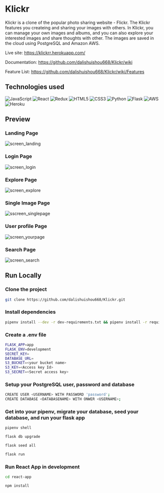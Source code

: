 # Klickr

Klickr is a clone of the popular photo sharing website - Flickr. The Klickr features you createing and sharing your images with others. In Klickr, you can manage your own images and albums, and you can also explore your interested images and share thoughts with other. The images are saved in the cloud using PostgreSQL and Amazon AWS.

Live site: https://klickrr.herokuapp.com/

Documentation: https://github.com/dalishuishou668/Klickr/wiki 

Feature List: https://github.com/dalishuishou668/Klickr/wiki/Features


## Technologies used


![JavaScript](https://img.shields.io/badge/javascript-%23323330.svg?style=for-the-badge&logo=javascript&logoColor=%23F7DF1E)
![React](https://img.shields.io/badge/react-%2320232a.svg?style=for-the-badge&logo=react&logoColor=%2361DAFB)
![Redux](https://img.shields.io/badge/redux-%23593d88.svg?style=for-the-badge&logo=redux&logoColor=white)
![HTML5](https://img.shields.io/badge/html5-%23E34F26.svg?style=for-the-badge&logo=html5&logoColor=white)
![CSS3](https://img.shields.io/badge/css3-%231572B6.svg?style=for-the-badge&logo=css3&logoColor=white)
![Python](https://img.shields.io/badge/python-3670A0?style=for-the-badge&logo=python&logoColor=ffdd54)
![Flask](https://img.shields.io/badge/flask-%23000.svg?style=for-the-badge&logo=flask&logoColor=white)
![AWS](https://img.shields.io/badge/AWS-%23FF9900.svg?style=for-the-badge&logo=amazon-aws&logoColor=white)
![Heroku](https://img.shields.io/badge/heroku-%23430098.svg?style=for-the-badge&logo=heroku&logoColor=white)

## Preview
### Landing Page
![screen_landing](https://user-images.githubusercontent.com/92266749/190917145-c73bbc68-c58f-42f0-b4a9-e0f2d9cd4aed.gif)

### Login Page
![screen_login](https://user-images.githubusercontent.com/92266749/190917631-036d9874-8255-4ced-8dfb-739053efb4ec.gif)

### Explore Page
![screen_explore](https://user-images.githubusercontent.com/92266749/190917134-663885c6-7e4c-41b6-8b48-32d6f4852727.gif)

### Single Image Page
![sscreen_singlepage](https://user-images.githubusercontent.com/92266749/190917147-d467bef1-68e0-48d7-9945-fe1a20774462.gif)

### User profile Page
![screen_yourpage](https://user-images.githubusercontent.com/92266749/190917157-89a84abf-d720-4837-b7bb-35c7ee6a1409.gif)

### Search Page
![screen_search](https://user-images.githubusercontent.com/92266749/190917651-d85beb5a-b643-43c3-9ad8-03423eff5942.gif)


## Run Locally

### Clone the project

   ```bash
   git clone https://github.com/dalishuishou668/Klickr.git
   ```

### Install dependencies

   ```bash
   pipenv install --dev -r dev-requirements.txt && pipenv install -r requirements.txt
   ```
      
### Create a .env file

   ```bash
   FLASK_APP=app
   FLASK_ENV=development
   SECRET_KEY=
   DATABASE_URL=
   S3_BUCKET=<your bucket name>
   S3_KEY=<Access key Id>
   S3_SECRET=<Secret access key>
   ```

### Setup your PostgreSQL user, password and database

   ```bash
   CREATE USER <USERNAME> WITH PASSWORD 'password';
   CREATE DATABASE <DATABASENAME> WITH ONWER <USERNAME>;
   ```

### Get into your pipenv, migrate your database, seed your database, and run your flask app

   ```bash
   pipenv shell
   ```

   ```bash
   flask db upgrade
   ```

   ```bash
   flask seed all
   ```

   ```bash
   flask run
   ```

### Run React App in development

   ```bash
   cd react-app
   ```
   
   ```bash
   npm install
   ```


